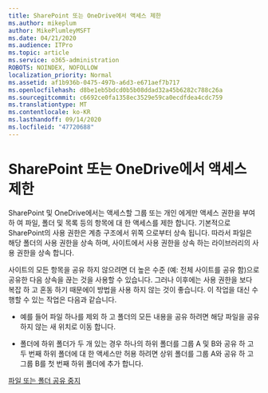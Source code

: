 ```yaml
---
title: SharePoint 또는 OneDrive에서 액세스 제한
ms.author: mikeplum
author: MikePlumleyMSFT
ms.date: 04/21/2020
ms.audience: ITPro
ms.topic: article
ms.service: o365-administration
ROBOTS: NOINDEX, NOFOLLOW
localization_priority: Normal
ms.assetid: af1b936b-0475-497b-a6d3-e671aef7b717
ms.openlocfilehash: d8be1eb5bdcd0b5b08ddad32a45b6282c788c26a
ms.sourcegitcommit: c6692ce0fa1358ec3529e59ca0ecdfdea4cdc759
ms.translationtype: MT
ms.contentlocale: ko-KR
ms.lasthandoff: 09/14/2020
ms.locfileid: "47720688"
---
```

# <a name="restrict-access-in-sharepoint-or-onedrive"></a>SharePoint 또는 OneDrive에서 액세스 제한

SharePoint 및 OneDrive에서는 액세스할 그룹 또는 개인 에게만 액세스 권한을 부여 하 여 파일, 폴더 및 목록 등의 항목에 대 한 액세스를 제한 합니다. 기본적으로 SharePoint의 사용 권한은 계층 구조에서 위쪽 으로부터 상속 됩니다. 따라서 파일은 해당 폴더의 사용 권한을 상속 하며, 사이트에서 사용 권한을 상속 하는 라이브러리의 사용 권한을 상속 합니다.
  
사이트의 모든 항목을 공유 하지 않으려면 더 높은 수준 (예: 전체 사이트를 공유 함)으로 공유한 다음 상속을 끊는 것을 사용할 수 있습니다. 그러나 이후에는 사용 권한을 보다 복잡 하 고 혼동 하기 때문에이 방법을 사용 하지 않는 것이 좋습니다. 이 작업을 대신 수행할 수 있는 작업은 다음과 같습니다.
  
- 예를 들어 파일 하나를 제외 하 고 폴더의 모든 내용을 공유 하려면 해당 파일을 공유 하지 않는 새 위치로 이동 합니다.
    
- 폴더에 하위 폴더가 두 개 있는 경우 하나의 하위 폴더를 그룹 A 및 B와 공유 하 고 두 번째 하위 폴더에 대 한 액세스만 허용 하려면 상위 폴더를 그룹 A와 공유 하 고 그룹 B를 첫 번째 하위 폴더에 추가 합니다.
    
[파일 또는 폴더 공유 중지 ](https://go.microsoft.com/fwlink/?linkid=2008861)
  

